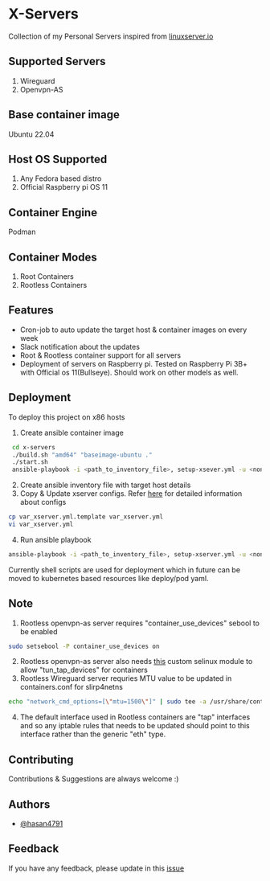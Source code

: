 
# X-Servers

Collection of my Personal Servers inspired from [linuxserver.io](https://www.linuxserver.io/)

## Supported Servers
1. Wireguard
2. Openvpn-AS

## Base container image
Ubuntu 22.04

## Host OS Supported
1. Any Fedora based distro
2. Official Raspberry pi OS 11

## Container Engine
Podman

## Container Modes
1. Root Containers
2. Rootless Containers

## Features

- Cron-job to auto update the target host & container images on every week
- Slack notification about the updates
- Root & Rootless container support for all servers
- Deployment of servers on Raspberry pi. Tested on Raspberry Pi 3B+ with Official os 11(Bullseye). Should work on other models as well.

## Deployment

To deploy this project on x86 hosts

1. Create ansible container image

```bash
 cd x-servers
 ./build.sh "amd64" "baseimage-ubuntu ."
 ./start.sh
 ansible-playbook -i <path_to_inventory_file>, setup-xsever.yml -u <non-root-user>
```
2. Create ansible inventory file with target host details
3. Copy & Update xserver configs. Refer [here](https://github.com/hasan4791/x-servers/blob/main/ansible/var_xservers.yml.template) for detailed information about configs
```bash
cp var_xserver.yml.template var_xserver.yml
vi var_xserver.yml
```
4. Run ansible playbook
```bash
ansible-playbook -i <path_to_inventory_file>, setup-xserver.yml -u <non-root-user>
```

Currently shell scripts are used for deployment which in future can be moved to kubernetes based resources like deploy/pod yaml.

## Note
1. Rootless openvpn-as server requires "container_use_devices" sebool to be enabled
```bash
sudo setsebool -P container_use_devices on
```
2. Rootless openvpn-as server also needs [this](https://github.com/hasan4791/x-servers/blob/main/ansible/roles/setup-openvpnas/files/xs-openvpnas-policy.te) custom selinux module to allow "tun_tap_devices" for containers
3. Rootless Wireguard server requries MTU value to be updated in containers.conf for slirp4netns
```bash
echo "network_cmd_options=[\"mtu=1500\"]" | sudo tee -a /usr/share/containers/containers.conf
```
4. The default interface used in Rootless containers are "tap" interfaces and so any iptable rules that needs to be updated should point to this interface rather than the generic "eth"  type.

## Contributing

Contributions & Suggestions are always welcome :)
## Authors

- [@hasan4791](https://www.github.com/hasan4791)
## Feedback

If you have any feedback, please update in this [issue](https://github.com/hasan4791/x-servers/issues/4)
